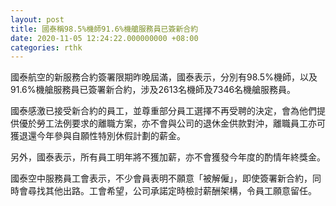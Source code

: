 ```yaml
---
layout: post
title: 國泰稱98.5%機師91.6%機艙服務員已簽新合約
date: 2020-11-05 12:24:22.000000000 +08:00
categories: rthk
---
```


國泰航空的新服務合約簽署限期昨晚屆滿，國泰表示，分別有98.5%機師，以及91.6%機艙服務員已簽署新合約，涉及2613名機師及7346名機艙服務員。

國泰感激已接受新合約的員工，並尊重部分員工選擇不再受聘的決定，會為他們提供優於勞工法例要求的離職方案，亦不會與公司的退休金供款對沖，離職員工亦可獲退還今年參與自願性特別休假計劃的薪金。

另外，國泰表示，所有員工明年將不獲加薪，亦不會獲發今年度的酌情年終獎金。

國泰空中服務員工會表示，不少會員表明不願意「被解僱」，即使簽署新合約，同時會尋找其他出路。工會希望，公司承諾定時檢討薪酬架構，令員工願意留任。
